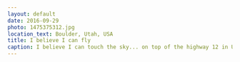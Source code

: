 ```yaml
---
layout: default
date: 2016-09-29
photo: 1475375312.jpg
location_text: Boulder, Utah, USA
title: I believe I can fly
caption: I believe I can touch the sky... on top of the highway 12 in Utah !
---
```

